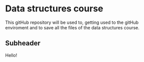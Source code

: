 # Data structures course 

This gitHub repository will be used to, getting used to the gitHub enviroment and to save all the files of the data structures course.

## Subheader

Hello!


